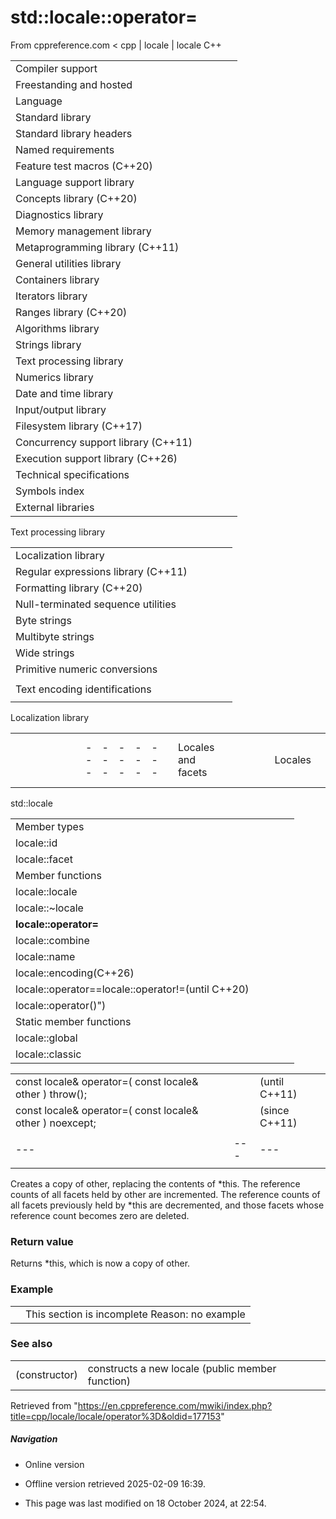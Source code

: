 # std::locale::operator=

From cppreference.com
< cpp‎ | locale‎ | locale
C++

|  |  |  |  |  |
| --- | --- | --- | --- | --- |
| Compiler support | | | | |
| Freestanding and hosted | | | | |
| Language | | | | |
| Standard library | | | | |
| Standard library headers | | | | |
| Named requirements | | | | |
| Feature test macros (C++20) | | | | |
| Language support library | | | | |
| Concepts library (C++20) | | | | |
| Diagnostics library | | | | |
| Memory management library | | | | |
| Metaprogramming library (C++11) | | | | |
| General utilities library | | | | |
| Containers library | | | | |
| Iterators library | | | | |
| Ranges library (C++20) | | | | |
| Algorithms library | | | | |
| Strings library | | | | |
| Text processing library | | | | |
| Numerics library | | | | |
| Date and time library | | | | |
| Input/output library | | | | |
| Filesystem library (C++17) | | | | |
| Concurrency support library (C++11) | | | | |
| Execution support library (C++26) | | | | |
| Technical specifications | | | | |
| Symbols index | | | | |
| External libraries | | | | |

Text processing library

|  |  |  |  |  |
| --- | --- | --- | --- | --- |
| Localization library | | | | |
| Regular expressions library (C++11) | | | | |
| Formatting library (C++20) | | | | |
| Null-terminated sequence utilities | | | | |
| Byte strings | | | | |
| Multibyte strings | | | | |
| Wide strings | | | | |
| Primitive numeric conversions | | | | |
| |  |  |  |  |  | | --- | --- | --- | --- | --- | | to_chars(C++17) | | | | | | to_chars_result(C++17) | | | | | | from_chars(C++17) | | | | | | from_chars_result(C++17) | | | | | | chars_format(C++17) | | | | | |
| Text encoding identifications | | | | |
| |  |  |  |  |  | | --- | --- | --- | --- | --- | | text_encoding(C++26) | | | | | |

Localization library

|  |  |  |  |  |  |  |  |  |  |  |  |  |  |  |  |  |  |  |  |  |  |  |  |  |  |  |  |  |  |  |  |  |  |  |  |  |  |  |  |  |  |  |  |  |  |  |  |  |  |  |  |  |  |  |  |  |  |  |  |  |  |  |  |  |  |  |  |  |  |  |  |  |  |  |  |  |  |  |  |  |  |  |  |  |  |  |  |  |  |  |  |  |  |  |  |  |  |  |  |  |  |  |  |  |  |  |  |  |  |  |  |  |  |  |  |  |  |  |  |  |  |  |  |  |  |  |  |  |  |  |  |  |  |  |  |  |  |  |  |  |  |  |  |  |  |  |  |  |  |  |  |  |  |  |  |  |  |  |  |  |  |  |  |  |  |  |  |  |  |  |  |  |  |  |  |  |  |  |  |  |  |  |  |  |  |  |  |  |  |  |  |  |  |  |  |  |  |  |  |  |  |  |  |  |  |  |  |  |  |  |  |  |  |  |  |  |  |  |  |  |  |  |  |  |  |  |  |  |  |  |  |  |  |  |  |  |  |  |  |  |  |  |  |  |  |  |  |  |  |  |  |  |  |  |  |  |  |  |  |  |  |  |  |  |  |  |  |  |  |  |  |  |  |  |  |  |  |  |  |  |  |  |  |  |  |  |  |  |  |  |  |  |  |  |  |  |  |  |  |  |  |  |  |  |  |  |  |  |  |  |  |  |  |  |  |  |  |  |  |  |  |  |  |  |  |  |  |  |  |  |  |  |  |  |  |  |  |  |  |  |  |  |  |  |  |  |  |  |  |  |  |  |  |  |  |  |  |  |  |  |  |  |  |  |  |  |  |
| --- | --- | --- | --- | --- | --- | --- | --- | --- | --- | --- | --- | --- | --- | --- | --- | --- | --- | --- | --- | --- | --- | --- | --- | --- | --- | --- | --- | --- | --- | --- | --- | --- | --- | --- | --- | --- | --- | --- | --- | --- | --- | --- | --- | --- | --- | --- | --- | --- | --- | --- | --- | --- | --- | --- | --- | --- | --- | --- | --- | --- | --- | --- | --- | --- | --- | --- | --- | --- | --- | --- | --- | --- | --- | --- | --- | --- | --- | --- | --- | --- | --- | --- | --- | --- | --- | --- | --- | --- | --- | --- | --- | --- | --- | --- | --- | --- | --- | --- | --- | --- | --- | --- | --- | --- | --- | --- | --- | --- | --- | --- | --- | --- | --- | --- | --- | --- | --- | --- | --- | --- | --- | --- | --- | --- | --- | --- | --- | --- | --- | --- | --- | --- | --- | --- | --- | --- | --- | --- | --- | --- | --- | --- | --- | --- | --- | --- | --- | --- | --- | --- | --- | --- | --- | --- | --- | --- | --- | --- | --- | --- | --- | --- | --- | --- | --- | --- | --- | --- | --- | --- | --- | --- | --- | --- | --- | --- | --- | --- | --- | --- | --- | --- | --- | --- | --- | --- | --- | --- | --- | --- | --- | --- | --- | --- | --- | --- | --- | --- | --- | --- | --- | --- | --- | --- | --- | --- | --- | --- | --- | --- | --- | --- | --- | --- | --- | --- | --- | --- | --- | --- | --- | --- | --- | --- | --- | --- | --- | --- | --- | --- | --- | --- | --- | --- | --- | --- | --- | --- | --- | --- | --- | --- | --- | --- | --- | --- | --- | --- | --- | --- | --- | --- | --- | --- | --- | --- | --- | --- | --- | --- | --- | --- | --- | --- | --- | --- | --- | --- | --- | --- | --- | --- | --- | --- | --- | --- | --- | --- | --- | --- | --- | --- | --- | --- | --- | --- | --- | --- | --- | --- | --- | --- | --- | --- | --- | --- | --- | --- | --- | --- | --- | --- | --- | --- | --- | --- | --- | --- | --- | --- | --- | --- | --- | --- | --- | --- | --- | --- | --- | --- | --- | --- | --- | --- | --- | --- | --- | --- | --- | --- | --- | --- | --- | --- | --- | --- | --- | --- | --- | --- | --- | --- | --- | --- | --- | --- | --- | --- | --- | --- | --- | --- | --- | --- | --- | --- | --- | --- | --- | --- | --- | --- | --- | --- | --- | --- | --- |
| |  |  |  |  |  | | --- | --- | --- | --- | --- | | Locales and facets | | | | | | Locales | | | | | | has_facet | | | | | | use_facet | | | | | | locale | | | | | | Facet category base classes | | | | | | ctype_base | | | | | | codecvt_base | | | | | | messages_base | | | | | | time_base | | | | | | money_base | | | | | | ctype facets | | | | | | ctype | | | | | | ctype<char> | | | | | | ctype_byname | | | | | | codecvt | | | | | | codecvt_byname | | | | | | numeric facets | | | | | | num_get | | | | | | num_put | | | | | | numpunct | | | | | | numpunct_byname | | | | | | collate facets | | | | | | collate | | | | | | collate_byname | | | | | | time facets | | | | | | time_get | | | | | | time_put | | | | | | time_get_byname | | | | | | time_put_byname | | | | | | |  |  |  |  |  | | --- | --- | --- | --- | --- | | monetary facets | | | | | | money_get | | | | | | money_put | | | | | | moneypunct | | | | | | moneypunct_byname | | | | | | messages facets | | | | | | messages | | | | | | messages_byname | | | | | | Character classification and conversion | | | | | | Character classification | | | | | | |  |  |  |  |  |  |  |  |  |  |  |  |  |  |  |  |  |  |  |  |  |  |  |  |  |  |  |  |  |  |  |  |  |  |  |  |  |  |  |  |  |  |  |  |  |  |  |  |  |  |  |  |  |  |  |  |  |  |  |  |  |  |  |  | | --- | --- | --- | --- | --- | --- | --- | --- | --- | --- | --- | --- | --- | --- | --- | --- | --- | --- | --- | --- | --- | --- | --- | --- | --- | --- | --- | --- | --- | --- | --- | --- | --- | --- | --- | --- | --- | --- | --- | --- | --- | --- | --- | --- | --- | --- | --- | --- | --- | --- | --- | --- | --- | --- | --- | --- | --- | --- | --- | --- | --- | --- | --- | --- | | |  |  |  |  |  | | --- | --- | --- | --- | --- | | isspace | | | | | | iscntrl | | | | | | isupper | | | | | | |  |  |  |  |  | | --- | --- | --- | --- | --- | | islower | | | | | | isalpha | | | | | | ispunct | | | | | | |  |  |  |  |  | | --- | --- | --- | --- | --- | | isdigit | | | | | | isxdigit | | | | | | isalnum | | | | | | |  |  |  |  |  | | --- | --- | --- | --- | --- | | isblank(C++11) | | | | | | isprint | | | | | | isgraph | | | | | | | | Character conversions | | | | | | |  |  |  |  |  |  |  |  |  |  |  |  | | --- | --- | --- | --- | --- | --- | --- | --- | --- | --- | --- | --- | | |  |  |  |  |  | | --- | --- | --- | --- | --- | | toupper | | | | | | |  |  |  |  |  | | --- | --- | --- | --- | --- | | tolower | | | | | | | | String and stream conversions | | | | | | wstring_convert(C++11/17/26\*) | | | | | | wbuffer_convert(C++11/17/26\*) | | | | | | Unicode conversion facets | | | | | | codecvt_utf8(C++11/17/26\*) | | | | | | codecvt_utf16(C++11/17/26\*) | | | | | | codecvt_utf8_utf16(C++11/17/26\*) | | | | | | codecvt_mode(C++11/17/26\*) | | | | | | C library locales | | | | | | |  |  |  |  |  |  |  |  |  |  |  |  |  |  |  |  |  |  |  |  |  |  |  |  |  |  |  |  |  |  |  |  |  |  |  |  |  | | --- | --- | --- | --- | --- | --- | --- | --- | --- | --- | --- | --- | --- | --- | --- | --- | --- | --- | --- | --- | --- | --- | --- | --- | --- | --- | --- | --- | --- | --- | --- | --- | --- | --- | --- | --- | --- | | |  |  |  |  |  | | --- | --- | --- | --- | --- | | LC_ALLLC_COLLATELC_CTYPELC_MONETARYLC_NUMERICLC_TIME | | | | | | |  |  |  |  |  | | --- | --- | --- | --- | --- | | setlocale | | | | | | localeconv | | | | | | lconv | | | | | |  | | | | | |  | | | | | |  | | | | | | | |

std::locale

|  |  |  |  |  |
| --- | --- | --- | --- | --- |
| Member types | | | | |
| locale::id | | | | |
| locale::facet | | | | |
| Member functions | | | | |
| locale::locale | | | | |
| locale::~locale | | | | |
| ****locale::operator=**** | | | | |
| locale::combine | | | | |
| locale::name | | | | |
| locale::encoding(C++26) | | | | |
| locale::operator==locale::operator!=(until C++20) | | | | |
| locale::operator()") | | | | |
| Static member functions | | | | |
| locale::global | | | | |
| locale::classic | | | | |

|  |  |  |
| --- | --- | --- |
| const locale& operator=( const locale& other ) throw(); |  | (until C++11) |
| const locale& operator=( const locale& other ) noexcept; |  | (since C++11) |
|  |  |  |
| --- | --- | --- |
|  |  |  |

Creates a copy of other, replacing the contents of \*this. The reference counts of all facets held by other are incremented. The reference counts of all facets previously held by \*this are decremented, and those facets whose reference count becomes zero are deleted.

### Return value

Returns \*this, which is now a copy of other.

### Example

|  |  |
| --- | --- |
|  | This section is incomplete Reason: no example |

### See also

|  |  |
| --- | --- |
| (constructor) | constructs a new locale   (public member function) |

Retrieved from "<https://en.cppreference.com/mwiki/index.php?title=cpp/locale/locale/operator%3D&oldid=177153>"

##### Navigation

- Online version
- Offline version retrieved 2025-02-09 16:39.

- This page was last modified on 18 October 2024, at 22:54.